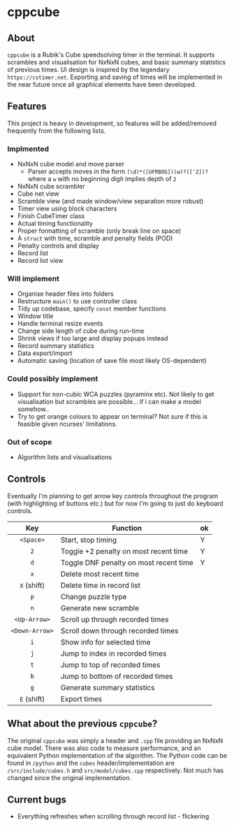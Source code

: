 # cppcube

## About
`cppcube` is a Rubik's Cube speedsolving timer in the terminal. It supports scrambles
and visualisation for NxNxN cubes, and basic summary statistics of previous times. 
UI design is inspired by the legendary `https://cstimer.net`.
Exporting and saving of times will be implemented in the near future once
all graphical elements have been developed.

## Features
This project is heavy in development, so features will be added/removed frequently from
the following lists.

### Implmented
- NxNxN cube model and move parser
    - Parser accepts moves in the form `(\d)*([UFRBOG])(w)?(['2])?`
      where a `w` with no beginning digit implies depth of `2`
- NxNxN cube scrambler
- Cube net view
- Scramble view (and made window/view separation more robust)
- Timer view using block characters
- Finish CubeTimer class
- Actual timing functionality
- Proper formatting of scramble (only break line on space)
- A `struct` with time, scramble and penalty fields (POD)
- Penalty controls and display
- Record list
- Record list view

### Will implement
- Organise header files into folders
- Restructure `main()` to use controller class
- Tidy up codebase, specify `const` member functions
- Window title
- Handle terminal resize events
- Change side length of cube during run-time
- Shrink views if too large and display popups instead
- Record summary statistics
- Data export/import
- Automatic saving (location of save file most likely OS-dependent)

### Could possibly implement
- Support for non-cubic WCA puzzles (pyraminx etc). Not likely to get visualisation
  but scrambles are possible... if i can make a model somehow..
- Try to get orange colours to appear on terminal? Not sure if this is feasible given
  ncurses' limitations.

### Out of scope
- Algorithm lists and visualisations

## Controls
Eventually I'm planning to get arrow key controls throughout the program (with 
highlighting of buttons etc.) but for now I'm going to just do keyboard controls.

| Key            | Function                               |ok|
|:--------------:| -------------------------------------- |--|
| `<Space>`      | Start, stop timing                     |Y |
| `2`            | Toggle +2 penalty on most recent time  |Y |
| `d`            | Toggle DNF penalty on most recent time |Y |
| `x`            | Delete most recent time                |  |
| `X` (shift)    | Delete time in record list             |  |
| `p`            | Change puzzle type                     |  |
| `n`            | Generate new scramble                  |  |
| `<Up-Arrow>`   | Scroll up through recorded times       |  |
| `<Down-Arrow>` | Scroll down through recorded times     |  |
| `i`            | Show info for selected time            |  |
| `j`            | Jump to index in recorded times        |  |
| `t`            | Jump to top of recorded times          |  |
| `b`            | Jump to bottom of recorded times       |  |
| `g`            | Generate summary statistics            |  |
| `E` (shift)    | Export times                           |  |

## What about the previous `cppcube`?
The original `cppcube` was simply a header and `.cpp` file providing an
NxNxN cube model. There was also code to measure performance, and an equivalent
Python implementation of the algorithm. The Python code can be found in `/python`
and the `cubes` header/implementation are `/src/include/cubes.h` and 
`src/model/cubes.cpp` respectively. Not much has changed since the original implementation.

## Current bugs
- Everything refreshes when scrolling through record list - flickering